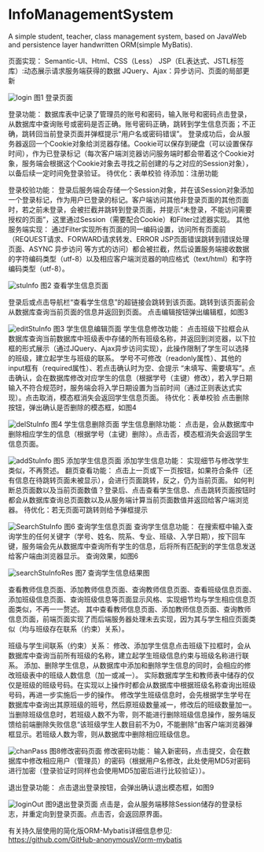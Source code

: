 # InfoManagementSystem
A simple student, teacher, class management system, based on JavaWeb and persistence layer handwritten ORM(simple MyBatis).

页面实现：
Semantic-UI、Html、CSS（Less）
JSP（EL表达式、JSTL标签库）:动态展示请求服务端获得的数据
JQuery、Ajax：异步访问、页面的局部更新

![login](https://raw.githubusercontent.com/GitHub-anonymousV/Gallery/master/GitHub-Imgs/login.y7i6uipanc0.png)
图1 登录页面

登录功能：
数据库表中记录了管理员的账号和密码，输入账号和密码点击登录，从数据库中查询账号或密码是否正确。账号密码正确，跳转到学生信息页面；不正确，跳转回当前登录页面并弹框提示“用户名或密码错误”。
登录成功后，会从服务器返回一个Cookie对象给浏览器存储。Cookie可以保存到硬盘（可以设置保存时间），作为已登录标记（每次客户端浏览器访问服务端时都会带着这个Cookie对象，服务端会根据这个Cookie对象去寻找之前创建的与之对应的Session对象），以备后续一定时间免登录验证。
待优化：表单校验
待添加：注册功能

登录校验功能：
	登录后服务端会存储一个Session对象，并在该Session对象添加一个登录标记，作为用户已登录的标记。客户端访问其他非登录页面的其他页面时，若之前未登录，会被拦截并跳转到登录页面，并提示“未登录，不能访问需要授权的页面”，这里通过Session（需要配合Cookie）和Filter过滤器实现。
其他服务端实现：
	通过Filter实现所有页面的同一编码设置，访问所有页面前（REQUEST请求、FORWARD请求转发、ERROR JSP页面错误跳转到错误处理页面、ASYNC 异步访问 等方式的访问）都会被拦截，然后设置服务端接收数据的字符编码类型（utf-8）以及相应客户端浏览器的响应格式（text/html）和字符编码类型（utf-8）。
	
 ![stuInfo](https://raw.githubusercontent.com/GitHub-anonymousV/Gallery/master/GitHub-Imgs/stuInfo.78kdwlvms040.png)
图2 查看学生信息页面

登录后或点击导航栏“查看学生信息”的超链接会跳转到该页面。跳转到该页面前会从数据库查询当前页面的信息并返回到页面。
点击编辑按钮弹出编辑框，如图3
 
 ![editStuInfo](https://raw.githubusercontent.com/GitHub-anonymousV/Gallery/master/GitHub-Imgs/editStuInfo.56aw3juxg280.png)
图3 学生信息编辑页面
学生信息修改功能：
	点击班级下拉框会从数据库查询当前数据库中班级表中存储的所有班级名称，并返回到浏览器，以下拉框的形式展示（通过JQuery、Ajax异步访问实现），此操作限制了学生可以选择的班级，建立起学生与班级的联系。
	学号不可修改（readonly属性）、其他的input框有（required属性）、若点击确认时为空、会提示 “未填写、需要填写”。点击确认，会在数据库修改对应学生的信息（根据学号（主键）修改），若入学日期输入不符合规范时，服务端会将入学日期设置为当前时间（通过正则表达式实现）。点击取消，模态框消失会返回学生信息页面。
待优化：表单校验
点击删除按钮，弹出确认是否删除的模态框，如图4
 
 ![delStuInfo](https://raw.githubusercontent.com/GitHub-anonymousV/Gallery/master/GitHub-Imgs/delStuInfo.q3x6wobm9g.png)
图4 学生信息删除页面
学生信息删除功能：
	点击是，会从数据库中删除相应学生的信息（根据学号（主键）删除）。点击否，模态框消失会返回学生信息页面。
 
 ![addStuInfo](https://raw.githubusercontent.com/GitHub-anonymousV/Gallery/master/GitHub-Imgs/addStuInfo.28x66xdahejo.png)
图5 添加学生信息页面
添加学生信息功能：
	实现细节与修改学生类似，不再赘述。
翻页查看功能：
	点击上一页或下一页按钮，如果符合条件（还有信息在待跳转页面未被显示），会进行页面跳转，反之，仍为当前页面。
	如何判断总页面数以及当前页面数值？登录后、点击查看学生信息、点击跳转页面按钮时都会从数据库查询总页面数以及从服务端计算当前页面数值并返回给客户端浏览器。
待优化：若无页面可跳转则给予弹框提示

 ![SearchStuInfo](https://raw.githubusercontent.com/GitHub-anonymousV/Gallery/master/GitHub-Imgs/SearchStuInfo.2x1q0zxvsfu0.png)
图6 查询学生信息页面
查询学生信息功能：
	在搜索框中输入查询学生的任何关键字（学号、姓名、院系、专业、班级、入学日期），按下回车键，服务端会先从数据库中查询所有学生的信息，后将所有匹配到的学生信息发送给客户端由浏览器显示。
查询效果，如图6
 
 ![searchStuInfoRes](https://raw.githubusercontent.com/GitHub-anonymousV/Gallery/master/GitHub-Imgs/searchStuInfoRes.1ohxvwxcs60w.png)
图7 查询学生信息结果图

查看教师信息页面、添加教师信息页面、查询教师信息页面、查看班级信息页面、添加班级信息页面、查询班级信息等页面显示风格、实现细节均与学生相应信息页面类似，不再一一赘述。
其中查看教师信息页面、添加教师信息页面、查询教师信息页面，前端页面实现了而后端服务器处理未去实现，因为其与学生相应页面类似（均与班级存在联系（约束）关系）。

班级与学生间联系（约束）关系：
	修改、添加学生信息点击班级下拉框时，会从数据库中查询当前所有班级的名称，建立起学生班级信息约束与班级名称进行联系。
	添加、删除学生信息，从数据库中添加和删除学生信息的同时，会相应的修改班级表中的班级人数信息（加一或减一）。
	实际数据库学生和教师表中储存的仅仅是班级的班级号码。在实现以上操作时都会从数据库中根据班级名称查询出班级号码，再进一步实施后一步的操作。
	修改学生班级信息时，会先根据学生学号在数据库中查询出其原班级的班号，然后原班级数量减一，修改后的班级数量加一。
	当删除班级信息时，若班级人数不为零，则不能进行删除班级信息操作，服务端反馈给前端删除失败信息“该班级学生人数目前不为0，不能删除”由客户端浏览器弹框显示。若班级人数为零，则从数据库中删除相应班级信息。
 
 ![chanPass](https://raw.githubusercontent.com/GitHub-anonymousV/Gallery/master/GitHub-Imgs/chanPass.4euetaj6itu0.png)
图8修改密码页面
修改密码功能：
	输入新密码，点击提交，会在数据库中修改相应用户（管理员）的密码（根据用户名修改，此处使用MD5对密码进行加密（登录验证时同样也会使用MD5加密后进行比较验证））。

退出登录功能：
	点击退出登录按钮，会弹出确认退出模态框，如图9
 
 ![loginOut](https://raw.githubusercontent.com/GitHub-anonymousV/Gallery/master/GitHub-Imgs/loginOut.65qhqo93o2w0.png)
图9退出登录页面
	点击是，会从服务端移除Session储存的登录标志，并重定向到登录页面。点击否，会返回原界面。

有关持久层使用的简化版ORM-Mybatis详细信息参见: https://github.com/GitHub-anonymousV/orm-mybatis
